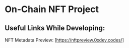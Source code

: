 # On-Chain NFT Project

## Useful Links While Developing:

NFT Metadata Preview: [https://nftpreview.0xdev.codes/]
